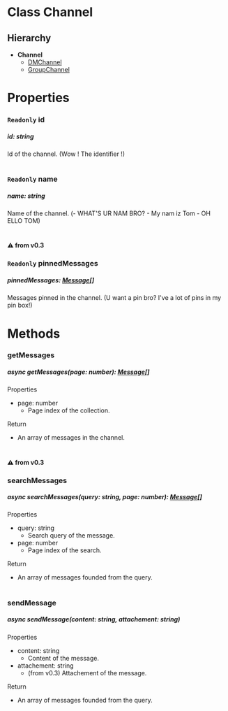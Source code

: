 # **Class Channel**

## Hierarchy

-   **Channel**
    -   [DMChannel](/docs/Classes/DMChannel.md)
    -   [GroupChannel](/docs/Classes/GroupChannel.md)

# Properties

### `Readonly` **id**

##### id: string

Id of the channel. (Wow ! The identifier !)

#

### `Readonly` **name**

##### name: string

Name of the channel. (- WHAT'S UR NAM BRO? - My nam iz Tom - OH ELLO TOM)

#

#### :warning: from v0.3

### `Readonly` **pinnedMessages**

##### pinnedMessages: [Message](/docs/Classes/Message.md)[]

Messages pinned in the channel. (U want a pin bro? I've a lot of pins in my pin box!)

#

# Methods

### **getMessages**

##### async getMessages(page: number): [Message](/docs/Classes/Message.md)[]

Properties

-   page: number
    -   Page index of the collection.

Return

-   An array of messages in the channel.

#

#### :warning: from v0.3

### **searchMessages**

##### async searchMessages(query: string, page: number): [Message](/docs/Classes/Message.md)[]

Properties

-   query: string
    -   Search query of the message.
-   page: number
    -   Page index of the search.

Return

-   An array of messages founded from the query.

#

### **sendMessage**

##### async sendMessage(content: string, attachement: string)

Properties

-   content: string
    -   Content of the message.
-   attachement: string
    -   (from v0.3) Attachement of the message.

Return

-   An array of messages founded from the query.

#
